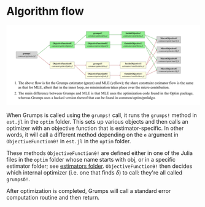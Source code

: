 # Algorithm flow

![algorithm flow](./assets/algorithmflow.svg)

When Grumps is called using the `grumps!` call, it runs the `grumps!` method in `est.jl` in the `optim` folder.  This sets up various objects and then calls an optimizer with an objective function that is estimator-specific.  In other words, it will call a different method depending on the `e` argument in `ObjectiveFunctionθ!` in `est.jl` in the `optim` folder.

These methods `ObjectiveFunctionθ!` are defined either in one of the Julia files in the `optim` folder whose name starts with obj, or in a specific estimator folder; see [estimators folder](@ref).  `ObjectiveFunctionθ!` then decides which internal optimizer (i.e. one that finds $\delta$) to call: they're all called `grumpsδ!`.

After optimization is completed, Grumps will call a standard error computation routine and then return.
